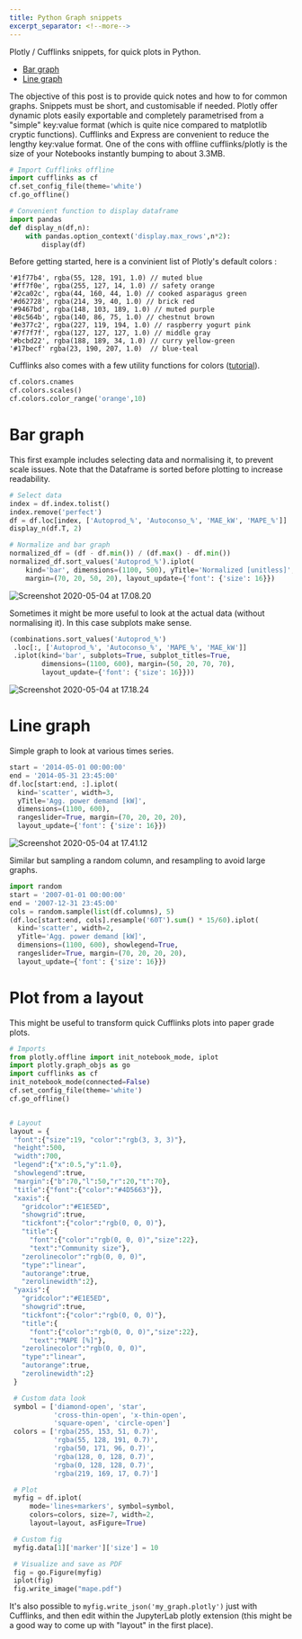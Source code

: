```yaml
---
title: Python Graph snippets
excerpt_separator: <!--more-->
---
```


Plotly / Cufflinks snippets, for quick plots in Python.

<!--more-->
<!-- <head>
<script src="https://cdnjs.cloudflare.com/ajax/libs/require.js/2.1.10/require.min.js"></script>
<script src="https://cdnjs.cloudflare.com/ajax/libs/jquery/2.0.3/jquery.min.js"></script>
<script src="https://cdn.plot.ly/plotly-latest.min.js"></script>
</head> -->


* [Bar graph](#bar-graph)
* [Line graph](#line-graph)

The objective of this post is to provide quick notes and how to for common graphs. Snippets must be short, and customisable if needed. Plotly offer dynamic plots easily exportable and completely parametrised from a "simple" key:value format (which is quite nice compared to matplotlib cryptic functions). Cufflinks and Express are convenient to reduce the lengthy key:value format. One of the cons with offline cufflinks/plotly is the size of your Notebooks instantly bumping to about 3.3MB.

```python
# Import Cufflinks offline
import cufflinks as cf
cf.set_config_file(theme='white')
cf.go_offline()

# Convenient function to display dataframe
import pandas
def display_n(df,n):
    with pandas.option_context('display.max_rows',n*2):
        display(df)
```

Before getting started, here is a convinient list of Plotly's default colors :

    '#1f77b4', rgba(55, 128, 191, 1.0) // muted blue
    '#ff7f0e', rgba(255, 127, 14, 1.0) // safety orange
    '#2ca02c', rgba(44, 160, 44, 1.0) // cooked asparagus green
    '#d62728', rgba(214, 39, 40, 1.0) // brick red
    '#9467bd', rgba(148, 103, 189, 1.0) // muted purple
    '#8c564b', rgba(140, 86, 75, 1.0) // chestnut brown
    '#e377c2', rgba(227, 119, 194, 1.0) // raspberry yogurt pink
    '#7f7f7f', rgba(127, 127, 127, 1.0) // middle gray
    '#bcbd22', rgba(188, 189, 34, 1.0) // curry yellow-green
    '#17becf' rgba(23, 190, 207, 1.0)  // blue-teal

Cufflinks also comes with a few utility functions for colors ([tutorial](https://github.com/santosjorge/cufflinks/blob/master/Cufflinks%20Tutorial%20-%20Colors.ipynb)).
```python
cf.colors.cnames
cf.colors.scales()
cf.colors.color_range('orange',10)
```

# Bar graph
This first example includes selecting data and normalising it, to prevent scale issues. Note that the Dataframe is sorted before plotting to increase readability.

```python
# Select data
index = df.index.tolist()
index.remove('perfect')
df = df.loc[index, ['Autoprod_%', 'Autoconso_%', 'MAE_kW', 'MAPE_%']]
display_n(df.T, 2)

# Normalize and bar graph
normalized_df = (df - df.min()) / (df.max() - df.min())
normalized_df.sort_values('Autoprod_%').iplot(
    kind='bar', dimensions=(1100, 500), yTitle='Normalized [unitless]',
    margin=(70, 20, 50, 20), layout_update={'font': {'size': 16}})
```
![Screenshot 2020-05-04 at 17.08.20](/assets/image/Screenshot%202020-05-04%20at%2017.08.20.png)

Sometimes it might be more useful to look at the actual data (without normalising it). In this case subplots make sense.

```python
(combinations.sort_values('Autoprod_%')
 .loc[:, ['Autoprod_%', 'Autoconso_%', 'MAPE_%', 'MAE_kW']]
 .iplot(kind='bar', subplots=True, subplot_titles=True,
        dimensions=(1100, 600), margin=(50, 20, 70, 70),
        layout_update={'font': {'size': 16}}))
```
![Screenshot 2020-05-04 at 17.18.24](/assets/image/Screenshot%202020-05-04%20at%2017.18.24.png)

# Line graph
Simple graph to look at various times series.
```python
start = '2014-05-01 00:00:00'
end = '2014-05-31 23:45:00'
df.loc[start:end, :].iplot(
  kind='scatter', width=3,
  yTitle='Agg. power demand [kW]',
  dimensions=(1100, 600),
  rangeslider=True, margin=(70, 20, 20, 20),
  layout_update={'font': {'size': 16}})
```
![Screenshot 2020-05-04 at 17.41.12](/assets/image/Screenshot%202020-05-04%20at%2017.41.12.png)

Similar but sampling a random column, and resampling to avoid large graphs.
```python
import random
start = '2007-01-01 00:00:00'
end = '2007-12-31 23:45:00'
cols = random.sample(list(df.columns), 5)
(df.loc[start:end, cols].resample('60T').sum() * 15/60).iplot(
  kind='scatter', width=2,
  yTitle='Agg. power demand [kW]',
  dimensions=(1100, 600), showlegend=True,
  rangeslider=True, margin=(70, 20, 20, 20),
  layout_update={'font': {'size': 16}})
```
# Plot from a layout
This might be useful to transform quick Cufflinks plots into paper grade plots.

```python
# Imports
from plotly.offline import init_notebook_mode, iplot
import plotly.graph_objs as go
import cufflinks as cf
init_notebook_mode(connected=False)
cf.set_config_file(theme='white')
cf.go_offline()


# Layout
layout = {
 "font":{"size":19, "color":"rgb(3, 3, 3)"},
 "height":500,
 "width":700,
 "legend":{"x":0.5,"y":1.0},
 "showlegend":true,
 "margin":{"b":70,"l":50,"r":20,"t":70},
 "title":{"font":{"color":"#4D5663"}},
 "xaxis":{
   "gridcolor":"#E1E5ED",
   "showgrid":true,
   "tickfont":{"color":"rgb(0, 0, 0)"},
   "title":{
     "font":{"color":"rgb(0, 0, 0)","size":22},
     "text":"Community size"},
   "zerolinecolor":"rgb(0, 0, 0)",
   "type":"linear",
   "autorange":true,
   "zerolinewidth":2},
 "yaxis":{
   "gridcolor":"#E1E5ED",
   "showgrid":true,
   "tickfont":{"color":"rgb(0, 0, 0)"},
   "title":{
     "font":{"color":"rgb(0, 0, 0)","size":22},
     "text":"MAPE [%]"},
   "zerolinecolor":"rgb(0, 0, 0)",
   "type":"linear",
   "autorange":true,
   "zerolinewidth":2}
 }

 # Custom data look
 symbol = ['diamond-open', 'star',
           'cross-thin-open', 'x-thin-open',
           'square-open', 'circle-open']
 colors = ['rgba(255, 153, 51, 0.7)',
           'rgba(55, 128, 191, 0.7)',
           'rgba(50, 171, 96, 0.7)',
           'rgba(128, 0, 128, 0.7)',
           'rgba(0, 128, 128, 0.7)',
           'rgba(219, 169, 17, 0.7)']

 # Plot
 myfig = df.iplot(
     mode='lines+markers', symbol=symbol,
     colors=colors, size=7, width=2,
     layout=layout, asFigure=True)

 # Custom fig
 myfig.data[1]['marker']['size'] = 10

 # Visualize and save as PDF
 fig = go.Figure(myfig)
 iplot(fig)
 fig.write_image("mape.pdf")
 ```
It's also possible to `myfig.write_json('my_graph.plotly')` just with Cufflinks, and then edit within the JupyterLab plotly extension (this might be a good way to come up with "layout" in the first place).
